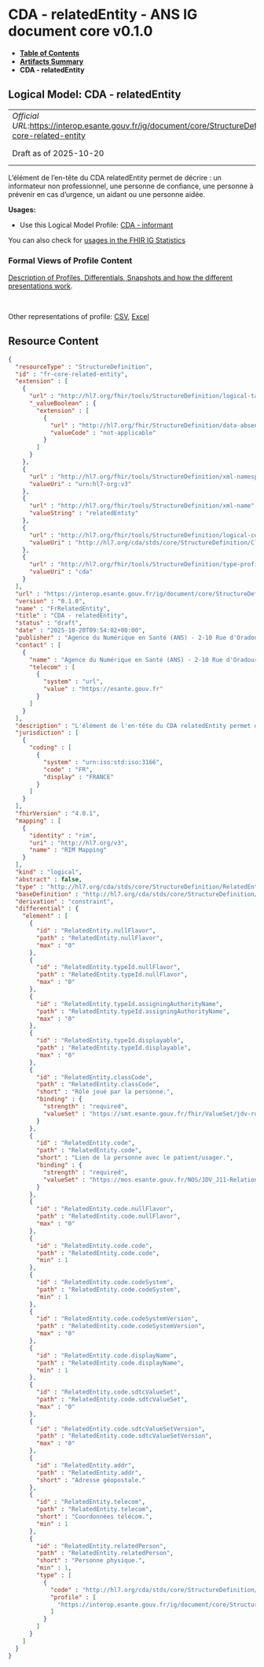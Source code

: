 # CDA - relatedEntity - ANS IG document core v0.1.0

* [**Table of Contents**](toc.md)
* [**Artifacts Summary**](artifacts.md)
* **CDA - relatedEntity**

## Logical Model: CDA - relatedEntity 

| | |
| :--- | :--- |
| *Official URL*:https://interop.esante.gouv.fr/ig/document/core/StructureDefinition/fr-core-related-entity | *Version*:0.1.0 |
| Draft as of 2025-10-20 | *Computable Name*:FrRelatedEntity |

 
L’élément de l’en-tête du CDA relatedEntity permet de décrire : un informateur non professionnel, une personne de confiance, une personne à prévenir en cas d’urgence, un aidant ou une personne aidée. 

**Usages:**

* Use this Logical Model Profile: [CDA - informant](StructureDefinition-fr-core-informant.md)

You can also check for [usages in the FHIR IG Statistics](https://packages2.fhir.org/xig/ans.document.fr.core|current/StructureDefinition/fr-core-related-entity)

### Formal Views of Profile Content

 [Description of Profiles, Differentials, Snapshots and how the different presentations work](http://build.fhir.org/ig/FHIR/ig-guidance/readingIgs.html#structure-definitions). 

 

Other representations of profile: [CSV](StructureDefinition-fr-core-related-entity.csv), [Excel](StructureDefinition-fr-core-related-entity.xlsx) 



## Resource Content

```json
{
  "resourceType" : "StructureDefinition",
  "id" : "fr-core-related-entity",
  "extension" : [
    {
      "url" : "http://hl7.org/fhir/tools/StructureDefinition/logical-target",
      "_valueBoolean" : {
        "extension" : [
          {
            "url" : "http://hl7.org/fhir/StructureDefinition/data-absent-reason",
            "valueCode" : "not-applicable"
          }
        ]
      }
    },
    {
      "url" : "http://hl7.org/fhir/tools/StructureDefinition/xml-namespace",
      "valueUri" : "urn:hl7-org:v3"
    },
    {
      "url" : "http://hl7.org/fhir/tools/StructureDefinition/xml-name",
      "valueString" : "relatedEntity"
    },
    {
      "url" : "http://hl7.org/fhir/tools/StructureDefinition/logical-container",
      "valueUri" : "http://hl7.org/cda/stds/core/StructureDefinition/ClinicalDocument"
    },
    {
      "url" : "http://hl7.org/fhir/tools/StructureDefinition/type-profile-style",
      "valueUri" : "cda"
    }
  ],
  "url" : "https://interop.esante.gouv.fr/ig/document/core/StructureDefinition/fr-core-related-entity",
  "version" : "0.1.0",
  "name" : "FrRelatedEntity",
  "title" : "CDA - relatedEntity",
  "status" : "draft",
  "date" : "2025-10-20T09:54:02+00:00",
  "publisher" : "Agence du Numérique en Santé (ANS) - 2-10 Rue d'Oradour-sur-Glane, 75015 Paris",
  "contact" : [
    {
      "name" : "Agence du Numérique en Santé (ANS) - 2-10 Rue d'Oradour-sur-Glane, 75015 Paris",
      "telecom" : [
        {
          "system" : "url",
          "value" : "https://esante.gouv.fr"
        }
      ]
    }
  ],
  "description" : "L'élément de l'en-tête du CDA relatedEntity permet de décrire : un informateur non professionnel, une personne de confiance, une personne à prévenir en cas d’urgence, un aidant ou une personne aidée.",
  "jurisdiction" : [
    {
      "coding" : [
        {
          "system" : "urn:iso:std:iso:3166",
          "code" : "FR",
          "display" : "FRANCE"
        }
      ]
    }
  ],
  "fhirVersion" : "4.0.1",
  "mapping" : [
    {
      "identity" : "rim",
      "uri" : "http://hl7.org/v3",
      "name" : "RIM Mapping"
    }
  ],
  "kind" : "logical",
  "abstract" : false,
  "type" : "http://hl7.org/cda/stds/core/StructureDefinition/RelatedEntity",
  "baseDefinition" : "http://hl7.org/cda/stds/core/StructureDefinition/RelatedEntity",
  "derivation" : "constraint",
  "differential" : {
    "element" : [
      {
        "id" : "RelatedEntity.nullFlavor",
        "path" : "RelatedEntity.nullFlavor",
        "max" : "0"
      },
      {
        "id" : "RelatedEntity.typeId.nullFlavor",
        "path" : "RelatedEntity.typeId.nullFlavor",
        "max" : "0"
      },
      {
        "id" : "RelatedEntity.typeId.assigningAuthorityName",
        "path" : "RelatedEntity.typeId.assigningAuthorityName",
        "max" : "0"
      },
      {
        "id" : "RelatedEntity.typeId.displayable",
        "path" : "RelatedEntity.typeId.displayable",
        "max" : "0"
      },
      {
        "id" : "RelatedEntity.classCode",
        "path" : "RelatedEntity.classCode",
        "short" : "Rôle joué par la personne.",
        "binding" : {
          "strength" : "required",
          "valueSet" : "https://smt.esante.gouv.fr/fhir/ValueSet/jdv-role-informateur-cisis"
        }
      },
      {
        "id" : "RelatedEntity.code",
        "path" : "RelatedEntity.code",
        "short" : "Lien de la personne avec le patient/usager.",
        "binding" : {
          "strength" : "required",
          "valueSet" : "https://mos.esante.gouv.fr/NOS/JDV_J11-RelationPatient-CISIS/FHIR/JDV-J11-RelationPatient-CISIS"
        }
      },
      {
        "id" : "RelatedEntity.code.nullFlavor",
        "path" : "RelatedEntity.code.nullFlavor",
        "max" : "0"
      },
      {
        "id" : "RelatedEntity.code.code",
        "path" : "RelatedEntity.code.code",
        "min" : 1
      },
      {
        "id" : "RelatedEntity.code.codeSystem",
        "path" : "RelatedEntity.code.codeSystem",
        "min" : 1
      },
      {
        "id" : "RelatedEntity.code.codeSystemVersion",
        "path" : "RelatedEntity.code.codeSystemVersion",
        "max" : "0"
      },
      {
        "id" : "RelatedEntity.code.displayName",
        "path" : "RelatedEntity.code.displayName",
        "min" : 1
      },
      {
        "id" : "RelatedEntity.code.sdtcValueSet",
        "path" : "RelatedEntity.code.sdtcValueSet",
        "max" : "0"
      },
      {
        "id" : "RelatedEntity.code.sdtcValueSetVersion",
        "path" : "RelatedEntity.code.sdtcValueSetVersion",
        "max" : "0"
      },
      {
        "id" : "RelatedEntity.addr",
        "path" : "RelatedEntity.addr",
        "short" : "Adresse géopostale."
      },
      {
        "id" : "RelatedEntity.telecom",
        "path" : "RelatedEntity.telecom",
        "short" : "Coordonnées télécom.",
        "min" : 1
      },
      {
        "id" : "RelatedEntity.relatedPerson",
        "path" : "RelatedEntity.relatedPerson",
        "short" : "Personne physique.",
        "min" : 1,
        "type" : [
          {
            "code" : "http://hl7.org/cda/stds/core/StructureDefinition/Person",
            "profile" : [
              "https://interop.esante.gouv.fr/ig/document/core/StructureDefinition/fr-core-person"
            ]
          }
        ]
      }
    ]
  }
}

```
